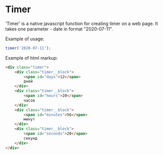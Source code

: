 # Timer

'Timer' is a native javascript function for creating timer on a web page. It takes one parameter - date in format "2020-07-11". 

Example of usage:

```javascript
timer('2020-07-11');
```

Example of html markup:

```html
<div class="timer">
    <div class="timer__block">
        <span id="days">12</span>
        дней
    </div>
    <div class="timer__block">
        <span id="hours">20</span>
        часов
    </div>
    <div class="timer__block">
        <span id="minutes">56</span>
        минут
    </div>
    <div class="timer__block">
        <span id="seconds">20</span>
        секунд
    </div>
</div>
```